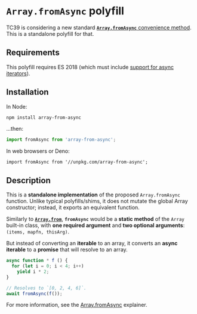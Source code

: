 # `Array.fromAsync` polyfill
TC39 is considering a new standard [**`Array.fromAsync`** convenience
method][Array.fromAsync]. This is a standalone polyfill for that.

[Array.fromAsync]: https://github.com/tc39/proposal-array-from-async

## Requirements
This polyfill requires ES 2018 (which must include [support for async
iterators][]).

[support for async iterators]: https://kangax.github.io/compat-table/es2016plus/#test-Asynchronous_Iterators

## Installation
In Node:
```bash
npm install array-from-async
```
…then:
```js
import fromAsync from 'array-from-async';
```

In web browsers or Deno:
```
import fromAsync from '//unpkg.com/array-from-async';
```

## Description
This is a **standalone implementation** of the proposed `Array.fromAsync`
function. Unlike typical polyfills/shims, it does not mutate the global Array
constructor; instead, it exports an equivalent function.

Similarly to **[`Array.from`][]**,
**`fromAsync`** would be a **static method**
of the `Array` built-in class, with **one required argument**
and **two optional arguments**: `(items, mapfn, thisArg)`.

But instead of converting an **iterable** to an array,
it converts an **async iterable** to a **promise**
that will resolve to an array.

```js
async function * f () {
  for (let i = 0; i < 4; i++)
    yield i * 2;
}

// Resolves to `[0, 2, 4, 6]`.
await fromAsync(f());
```

[`Array.from`]: https://developer.mozilla.org/en-US/docs/Web/JavaScript/Reference/Global_Objects/Array/from

For more information, see the [Array.fromAsync][] explainer.
